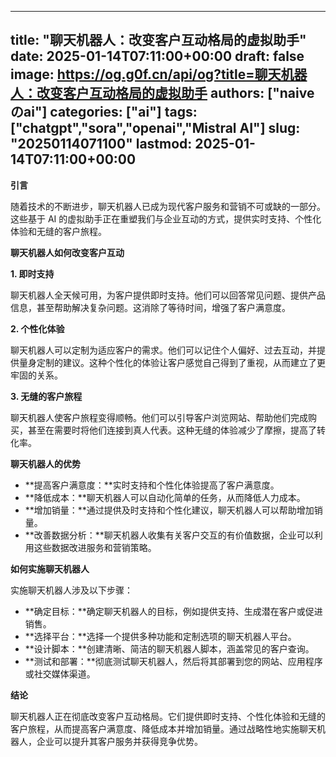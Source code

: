 
---
title: "聊天机器人：改变客户互动格局的虚拟助手"
date: 2025-01-14T07:11:00+00:00
draft: false
image: https://og.g0f.cn/api/og?title=聊天机器人：改变客户互动格局的虚拟助手
authors: ["naiveのai"]
categories: ["ai"]
tags: ["chatgpt","sora","openai","Mistral AI"]
slug: "20250114071100"
lastmod: 2025-01-14T07:11:00+00:00
---
**引言**

随着技术的不断进步，聊天机器人已成为现代客户服务和营销不可或缺的一部分。这些基于 AI 的虚拟助手正在重塑我们与企业互动的方式，提供实时支持、个性化体验和无缝的客户旅程。

**聊天机器人如何改变客户互动**

**1. 即时支持**

聊天机器人全天候可用，为客户提供即时支持。他们可以回答常见问题、提供产品信息，甚至帮助解决复杂问题。这消除了等待时间，增强了客户满意度。

**2. 个性化体验**

聊天机器人可以定制为适应客户的需求。他们可以记住个人偏好、过去互动，并提供量身定制的建议。这种个性化的体验让客户感觉自己得到了重视，从而建立了更牢固的关系。

**3. 无缝的客户旅程**

聊天机器人使客户旅程变得顺畅。他们可以引导客户浏览网站、帮助他们完成购买，甚至在需要时将他们连接到真人代表。这种无缝的体验减少了摩擦，提高了转化率。

**聊天机器人的优势**

* **提高客户满意度：**实时支持和个性化体验提高了客户满意度。
* **降低成本：**聊天机器人可以自动化简单的任务，从而降低人力成本。
* **增加销量：**通过提供及时支持和个性化建议，聊天机器人可以帮助增加销量。
* **改善数据分析：**聊天机器人收集有关客户交互的有价值数据，企业可以利用这些数据改进服务和营销策略。

**如何实施聊天机器人**

实施聊天机器人涉及以下步骤：

* **确定目标：**确定聊天机器人的目标，例如提供支持、生成潜在客户或促进销售。
* **选择平台：**选择一个提供多种功能和定制选项的聊天机器人平台。
* **设计脚本：**创建清晰、简洁的聊天机器人脚本，涵盖常见的客户查询。
* **测试和部署：**彻底测试聊天机器人，然后将其部署到您的网站、应用程序或社交媒体渠道。

**结论**

聊天机器人正在彻底改变客户互动格局。它们提供即时支持、个性化体验和无缝的客户旅程，从而提高客户满意度、降低成本并增加销量。通过战略性地实施聊天机器人，企业可以提升其客户服务并获得竞争优势。